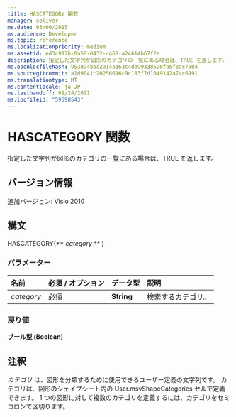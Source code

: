 ```yaml
---
title: HASCATEGORY 関数
manager: soliver
ms.date: 03/09/2015
ms.audience: Developer
ms.topic: reference
ms.localizationpriority: medium
ms.assetid: ed3c997b-0a58-0432-c468-a24614b67f2e
description: 指定した文字列が図形のカテゴリの一覧にある場合は、TRUE を返します。
ms.openlocfilehash: 953894bbc2914a363c4db99338528fa5f8ac7504
ms.sourcegitcommit: a1d9041c20256616c9c183f7d1049142a7ac6991
ms.translationtype: MT
ms.contentlocale: ja-JP
ms.lasthandoff: 09/24/2021
ms.locfileid: "59598543"
---
```

# <a name="hascategory-function"></a>HASCATEGORY 関数

指定した文字列が図形のカテゴリの一覧にある場合は、TRUE を返します。
  
## <a name="version-information"></a>バージョン情報

追加バージョン: Visio 2010
 
  
## <a name="syntax"></a>構文

HASCATEGORY(** *category* ** ) 
  
### <a name="parameters"></a>パラメーター

|**名前**|**必須 / オプション**|**データ型**|**説明**|
|:-----|:-----|:-----|:-----|
| _category_ <br/> |必須  <br/> |**String** <br/> |検索するカテゴリ。  <br/> |
   
### <a name="return-value"></a>戻り値

 **ブール型 (Boolean)**
  
## <a name="remarks"></a>注釈

 *カテゴリ*  は、図形を分類するために使用できるユーザー定義の文字列です。 カテゴリは、図形のシェイプシート内の User.msvShapeCategories セルで定義できます。 1 つの図形に対して複数のカテゴリを定義するには、カテゴリをセミコロンで区切ります。 
  

